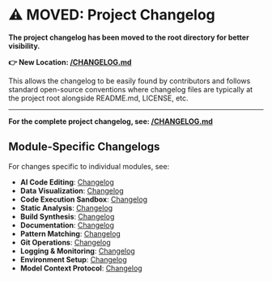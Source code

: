 # ⚠️ MOVED: Project Changelog

**The project changelog has been moved to the root directory for better visibility.**

**👉 New Location: [/CHANGELOG.md](../../CHANGELOG.md)**

This allows the changelog to be easily found by contributors and follows standard open-source conventions where changelog files are typically at the project root alongside README.md, LICENSE, etc.

---

**For the complete project changelog, see: [/CHANGELOG.md](../../CHANGELOG.md)**

## Module-Specific Changelogs

For changes specific to individual modules, see:

- **AI Code Editing**: [Changelog](../../src/codomyrmex/ai_code_editing/CHANGELOG.md)
- **Data Visualization**: [Changelog](../../src/codomyrmex/data_visualization/CHANGELOG.md)
- **Code Execution Sandbox**: [Changelog](../../src/codomyrmex/code_execution_sandbox/CHANGELOG.md)
- **Static Analysis**: [Changelog](../../src/codomyrmex/static_analysis/CHANGELOG.md)
- **Build Synthesis**: [Changelog](../../src/codomyrmex/build_synthesis/CHANGELOG.md)
- **Documentation**: [Changelog](../../src/codomyrmex/documentation/CHANGELOG.md)
- **Pattern Matching**: [Changelog](../../src/codomyrmex/pattern_matching/CHANGELOG.md)
- **Git Operations**: [Changelog](../../src/codomyrmex/git_operations/CHANGELOG.md)
- **Logging & Monitoring**: [Changelog](../../src/codomyrmex/logging_monitoring/CHANGELOG.md)
- **Environment Setup**: [Changelog](../../src/codomyrmex/environment_setup/CHANGELOG.md)
- **Model Context Protocol**: [Changelog](../../src/codomyrmex/model_context_protocol/CHANGELOG.md)
